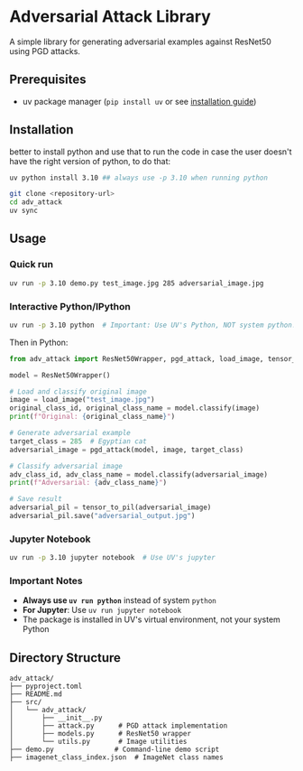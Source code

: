# Adversarial Attack Library

A simple library for generating adversarial examples against ResNet50 using PGD attacks.

## Prerequisites
- uv package manager (`pip install uv` or see [installation guide](https://docs.astral.sh/uv/getting-started/installation/))

## Installation

better to install python and use that to run the code in case the user doesn't have the right version of python, to do that:
```bash
uv python install 3.10 ## always use -p 3.10 when running python
```


```bash
git clone <repository-url>
cd adv_attack
uv sync
```

## Usage

### Quick run 
```bash
uv run -p 3.10 demo.py test_image.jpg 285 adversarial_image.jpg
```

### Interactive Python/IPython
```bash
uv run -p 3.10 python  # Important: Use UV's Python, NOT system python!
```

Then in Python:
```python
from adv_attack import ResNet50Wrapper, pgd_attack, load_image, tensor_to_pil

model = ResNet50Wrapper()

# Load and classify original image
image = load_image("test_image.jpg")
original_class_id, original_class_name = model.classify(image)
print(f"Original: {original_class_name}")

# Generate adversarial example
target_class = 285  # Egyptian cat
adversarial_image = pgd_attack(model, image, target_class)

# Classify adversarial image
adv_class_id, adv_class_name = model.classify(adversarial_image)
print(f"Adversarial: {adv_class_name}")

# Save result
adversarial_pil = tensor_to_pil(adversarial_image)
adversarial_pil.save("adversarial_output.jpg")
```

### Jupyter Notebook
```bash
uv run -p 3.10 jupyter notebook  # Use UV's jupyter
```

### Important Notes
- **Always use `uv run python`** instead of system `python`
- **For Jupyter**: Use `uv run jupyter notebook`
- The package is installed in UV's virtual environment, not your system Python

## Directory Structure
```
adv_attack/
├── pyproject.toml
├── README.md
├── src/
│   └── adv_attack/
│       ├── __init__.py
│       ├── attack.py      # PGD attack implementation
│       ├── models.py      # ResNet50 wrapper
│       └── utils.py       # Image utilities
├── demo.py               # Command-line demo script
├── imagenet_class_index.json  # ImageNet class names
```
